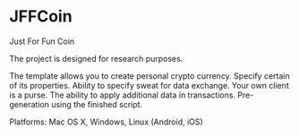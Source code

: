 # JFFCoin

Just For Fun Coin

The project is designed for research purposes.

The template allows you to create personal crypto currency.
Specify certain of its properties.
Ability to specify sweat for data exchange.
Your own client is a purse.
The ability to apply additional data in transactions.
Pre-generation using the finished script.

Platforms: Mac OS X, Windows, Linux (Android, iOS)